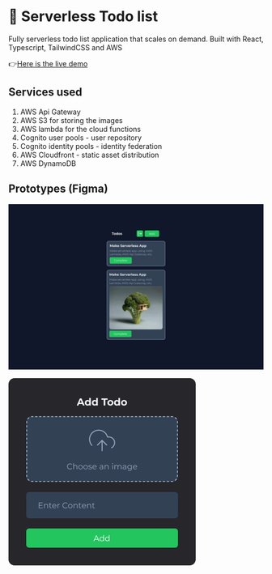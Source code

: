 # 📃 Serverless Todo list

Fully serverless todo list application that scales on demand. Built with React, Typescript, TailwindCSS and AWS

👉[Here is the live demo](google.com)

## Services used

1. AWS Api Gateway
2. AWS S3 for storing the images
3. AWS lambda for the cloud functions
4. Cognito user pools - user repository
5. Cognito identity pools - identity federation
6. AWS Cloudfront - static asset distribution
7. AWS DynamoDB

## Prototypes (Figma)

![Main](/desktop-main.jpg)

![Main](/add-todo-modal.jpg)
